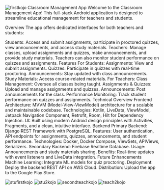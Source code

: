 ![firstkojo](https://github.com/Madhavgiga1/KojoClass/assets/77728555/2ab61a1a-8a15-4919-bdd7-69e0a3ce5ed1)
Classroom Management App
Welcome to the Classroom Management App! This full-stack Android application is designed to streamline educational management for teachers and students.

Overview
The app offers dedicated interfaces for both teachers and students:

Students: Access and submit assignments, participate in proctored quizzes, view announcements, and access study materials.
Teachers: Manage classes, upload assignments and quizzes, make announcements, and provide study materials. Teachers can also monitor student performance on quizzes and assignments.
Features
For Students:
Assignments: View and submit assignments.
Quizzes: Participate in quizzes with real-time proctoring.
Announcements: Stay updated with class announcements.
Study Materials: Access course-related materials.
For Teachers:
Class Management: Oversee all classes being taught.
Assignments & Quizzes: Upload and manage assignments and quizzes.
Announcements: Post announcements for the class.
Performance Monitoring: Track student performance on quizzes and assignments.
Technical Overview
Frontend
Architecture: MVVM (Model-View-ViewModel) architecture for a scalable and maintainable codebase.
Technologies: Kotlin, LiveData, ViewModel, Jetpack Navigation Component, Retrofit, Room, Hilt for Dependency Injection.
UI: Built using modern Android design principles with Activities, Fragments, and a clean, intuitive interface.
Backend
Primary Backend: Django REST Framework with PostgreSQL.
Features: User authentication, API endpoints for assignments, quizzes, announcements, and student performance.
Technologies: Docker, Docker Compose, ViewSets, APIViews, Serializers.
Secondary Backend: Firebase Realtime Database.
Usage: Announcements and study materials sharing.
Benefits: Real-time updates with event listeners and LiveData integration.
Future Enhancements
Machine Learning: Integrate ML models for quiz proctoring.
Deployment: Deploy the backend REST API on AWS Cloud.
Distribution: Upload the app to the Google Play Store.

![stufirstkojo](https://github.com/Madhavgiga1/KojoClass/assets/77728555/036e16f6-cda4-42d9-bf7b-5b8891b99b2c)
![stu2kojo](https://github.com/Madhavgiga1/KojoClass/assets/77728555/a98c6f1b-e7ba-4cad-ad11-eddebfee5760)
![secondteachkojo](https://github.com/Madhavgiga1/KojoClass/assets/77728555/6853f34f-36a2-4e40-bfa5-a361812015e8)
![teach2kojo](https://github.com/Madhavgiga1/KojoClass/assets/77728555/23690bfc-bd70-4f3d-ac38-e7ae800d2972)
